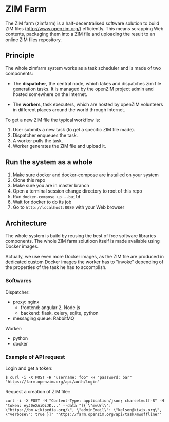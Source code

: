 # ZIM Farm

The ZIM farm (zimfarm) is a half-decentralised software solution to
build ZIM files (http://www.openzim.org/) efficiently. This means scrapping Web contents,
packaging them into a ZIM file and uploading the result to an online
ZIM files repository.

## Principle

The whole zimfarm system works as a task scheduler and is made of two components:

* The **dispatcher**, the central node, which takes and dispatches zim file generation
  tasks. It is managed by the openZIM project admin and
  hosted somewhere on the Internet.

* The **workers**, task executers, which are hosted by
  openZIM volunteers in different places around the world through Internet.

To get a new ZIM file the typical workflow is:

1. User submits a new task (to get a specific ZIM file made).
2. Dispatcher enqueues the task.
3. A worker pulls the task.
4. Worker generates the ZIM file and upload it.

## Run the system as a whole

1. Make sure docker and docker-compose are installed on your system
2. Clone this repo
3. Make sure you are in master branch
4. Open a terminal session change directory to root of this repo
5. Run `docker-compose up --build`
6. Wait for docker to do its job
7. Go to `http://localhost:8080` with your Web browser

## Architecture

The whole system is build by reusing the best of free software
libraries components. The whole ZIM farm solutioon itself is made
available using Docker images.

Actually, we use even more Docker images, as the ZIM file are produced
in dedicated custom Docker images the worker has to "invoke" depending
of the properties of the task he has to accomplish.

### Softwares

Dispatcher:
- proxy: nginx
  - frontend: angular 2, Node.js
  - backend: flask, celery, sqlite, python
- messaging queue: RabbitMQ

Worker:
- python
- docker

### Example of API request

Login and get a token:
```
$ curl -i -X POST -H "username: foo" -H "password: bar" "https://farm.openzim.org/api/auth/login"
```

Request a creation of ZIM file::
```
curl -i -X POST -H "Content-Type: application/json; charset=utf-8" -H "token: eyJ0eXAiOiJK..." --data "[{ \"mwUrl\": \"https://bm.wikipedia.org/\", \"adminEmail\": \"kelson@kiwix.org\", \"verbose\": true }]" "https://farm.openzim.org/api/task/mwoffliner"
```
